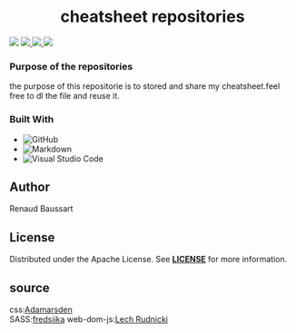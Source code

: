 
<h1 align="center">cheatsheet repositories</h1>
<!---badges section-->
<p> 
    <img src='https://img.shields.io/badge/Mail-Renaud.Baussart%40proton.me-purple'>
    <a href='https://www.linkedin.com/in/renaud-baussart-278b362bb/'>
        <img src='https://img.shields.io/badge/linkedin-blue'>
    </a>
    <a href='https://twitter.com/RenaudBaussart'>
        <img src='https://img.shields.io/badge/Twitter%20%2F%20X-grey'>
    </a>
    <a href='https://github.com/RenaudBaussart/Memo-CheatSheet'>
        <img src='https://img.shields.io/badge/My%20cheat%20sheet-lightyellow'>
        </a>
</p>
<!---end of the badges section-->

### Purpose of the repositories 
the purpose of this repositorie is to stored and share my cheatsheet.feel free to dl the file and reuse it.

### Built With

- ![GitHub](https://img.shields.io/badge/github-%23121011.svg?style=for-the-badge&logo=github&logoColor=white)
- ![Markdown](https://img.shields.io/badge/markdown-%23000000.svg?style=for-the-badge&logo=markdown&logoColor=white)
- ![Visual Studio Code](https://img.shields.io/badge/Visual%20Studio%20Code-0078d7.svg?style=for-the-badge&logo=visual-studio-code&logoColor=white)

## Author
Renaud Baussart
## License

Distributed under the Apache License. See **[LICENSE](/LICENSE)** for more information.
## source
css:[Adamarsden](https://github.com/AdamMarsden)<br>
SASS:[fredsiika](https://gist.github.com/fredsiika/2958726da1f94a9bd447f4f7bd03a852)
web-dom-js:[Lech Rudnicki](https://github.com/infinitycodePL)
